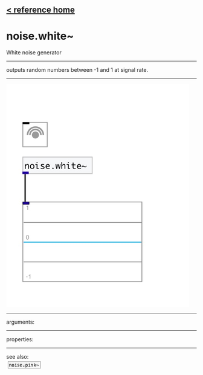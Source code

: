 [< reference home](index.html)
---

# noise.white~


White noise generator

---

outputs random numbers between -1 and 1 at signal rate.
<br>


---


![example](examples/noise.white~-example.jpg)

---
arguments:


---
properties:


---
see also:<br>
[![noise.pink~](img/object_noise.pink~.png)](noise.pink~.html)
